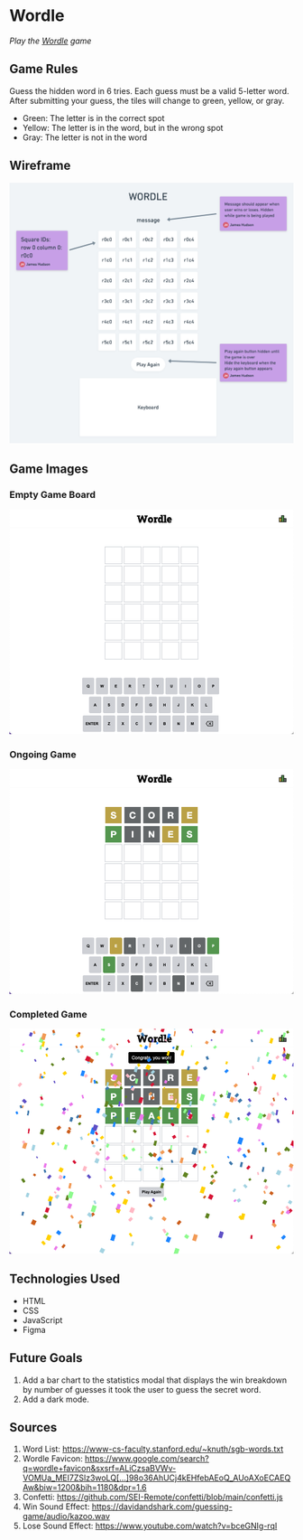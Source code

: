 # Wordle
*Play the [Wordle](https://james-hudson-wordle.netlify.app/) game*

## Game Rules
Guess the hidden word in 6 tries. Each guess must be a valid 5-letter word. After submitting your guess, the tiles will change to green, yellow, or gray. 
- Green: The letter is in the correct spot
- Yellow: The letter is in the word, but in the wrong spot
- Gray: The letter is not in the word

## Wireframe
![Wireframe](Assets/Wordle%20wireframe@2x.png)

## Game Images
### Empty Game Board
![Empty Game Board](Assets/wordle-start.png)

### Ongoing Game
![Ongoing Game](Assets/wordle-progress.png)

### Completed Game
![Completed Game](Assets/wordle-win.png)

## Technologies Used 
- HTML
- CSS
- JavaScript
- Figma

## Future Goals
1. Add a bar chart to the statistics modal that displays the win breakdown by number of guesses it took the user to guess the secret word.
2. Add a dark mode.

## Sources
1. Word List: https://www-cs-faculty.stanford.edu/~knuth/sgb-words.txt
2. Wordle Favicon: https://www.google.com/search?q=wordle+favicon&sxsrf=ALiCzsaBVWv-VOMUa_MEI7ZSlz3woLQ[…]98o36AhUCj4kEHfebAEoQ_AUoAXoECAEQAw&biw=1200&bih=1180&dpr=1.6
3. Confetti: https://github.com/SEI-Remote/confetti/blob/main/confetti.js
4. Win Sound Effect: https://davidandshark.com/guessing-game/audio/kazoo.wav
5. Lose Sound Effect: https://www.youtube.com/watch?v=bceGNIg-rqI